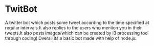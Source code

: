 # TwitBot
A twitter bot which posts some tweet according to the time specified at regular intervals.It also replies to the users who mention you in their tweets.It also posts images(which can be created by I3 processing tool through coding).Overall its a basic bot made with help of node.js.
